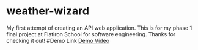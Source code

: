 # weather-wizard
My first attempt of creating an API web application. This is for my phase 1 final project at Flatiron School for software engineering. Thanks for checking it out!
#Demo Link
[Demo Video](https://www.youtube.com/watch?v=QVDFN7GOK7I)
